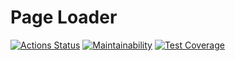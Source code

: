 # Page Loader

[![Actions Status](https://github.com/justpwned/python-project-lvl3/actions/workflows/ci.yml/badge.svg)](https://github.com/justpwned/python-project-lvl3/actions/workflows/ci.yml)
[![Maintainability](https://api.codeclimate.com/v1/badges/0432c15d9d2169c4f683/maintainability)](https://codeclimate.com/github/justpwned/python-project-lvl3/maintainability)
[![Test Coverage](https://api.codeclimate.com/v1/badges/0432c15d9d2169c4f683/test_coverage)](https://codeclimate.com/github/justpwned/python-project-lvl3/test_coverage)
